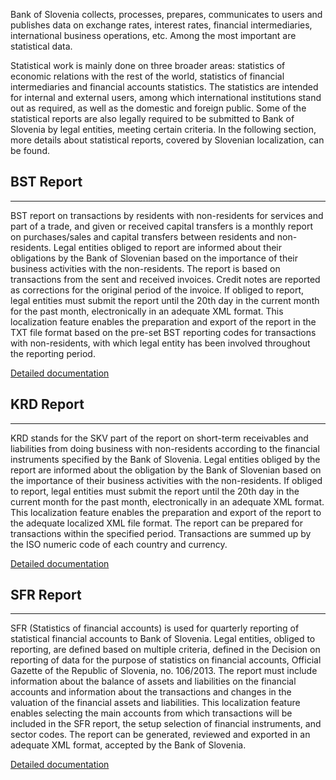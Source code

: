 Bank of Slovenia collects, processes, prepares, communicates to users and publishes data on exchange rates, interest rates, financial intermediaries, international business operations, etc. Among the most important are statistical data. 

Statistical work is mainly done on three broader areas: statistics of economic relations with the rest of the world, statistics of financial intermediaries and financial accounts statistics. The statistics are intended for internal and external users, among which international institutions stand out as required, as well as the domestic and foreign public. Some of the statistical reports are also legally required to be submitted to Bank of Slovenia by legal entities, meeting certain criteria. In the following section, more details about statistical reports, covered by Slovenian localization, can be found. 

## **BST Report** ##
-----
BST report on transactions by residents with non-residents for services and part of a trade, and given or received capital transfers is a monthly report on purchases/sales and capital transfers between residents and non-residents. Legal entities obliged to report are informed about their obligations by the Bank of Slovenian based on the importance of their business activities with the non-residents. The report is based on transactions from the sent and received invoices. Credit notes are reported as corrections for the original period of the invoice. If obliged to report, legal entities must submit the report until the 20th day in the current month for the past month, electronically in an adequate XML format. This localization feature enables the preparation and export of the report in the TXT file format based on the pre-set BST reporting codes for transactions with non-residents, with which legal entity has been involved throughout the reporting period.

[Detailed documentation](/Help/Core-Localization/Statistical-reports-\(SI\)/BST)<br>

## **KRD Report** ##
-----
KRD stands for the SKV part of the report on short-term receivables and liabilities from doing business with non-residents according to the financial instruments specified by the Bank of Slovenia. Legal entities obliged by the report are informed about the obligation by the Bank of Slovenian based on the importance of their business activities with the non-residents. If obliged to report, legal entities must submit the report until the 20th day in the current month for the past month, electronically in an adequate XML format. This localization feature enables the preparation and export of the report to the adequate localized XML file format. The report can be prepared for transactions within the specified period. Transactions are summed up by the ISO numeric code of each country and currency.

[Detailed documentation](/Help/Core-Localization/Statistical-reports-\(SI\)/KRD)<br>



## **SFR Report** ##
-----
SFR (Statistics of financial accounts) is used for quarterly reporting of statistical financial accounts to Bank of Slovenia. Legal entities, obliged to reporting, are defined based on multiple criteria, defined in the Decision on reporting of data for the purpose of statistics on financial accounts, Official Gazette of the Republic of Slovenia, no. 106/2013. The report must include information about the balance of assets and liabilities on the financial accounts and information about the transactions and changes in the valuation of the financial assets and liabilities. This localization feature enables selecting the main accounts from which transactions will be included in the SFR report, the setup selection of financial instruments, and sector codes. The report can be generated, reviewed and exported in an adequate XML format, accepted by the Bank of Slovenia.

[Detailed documentation](/Help/Core-Localization/Statistical-reports-\(SI\)/SFR)